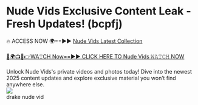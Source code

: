 # Nude Vids Exclusive Content Leak - Fresh Updates! (bcpfj)

🔥 ACCESS NOW 🌍==►► <a href="https://tinyurl.com/2mz8nhtm" rel="nofollow">Nude Vids Latest Collection</a>
<br><br>
[🔴🌍📺📱👉WA𝚃CH Now==►► CLICK HERE TO Nude Vids 𝚆𝙰𝚃𝙲𝙷 NOW](https://tinyurl.com/2mz8nhtm)
<br><br>
Unlock Nude Vids's private videos and photos today! Dive into the newest 2025 content updates and explore exclusive material you won’t find anywhere else.
<br>
<a href="https://tinyurl.com/2mz8nhtm" rel="nofollow" data-target="animated-image.originalLink"><img src="https://camo.githubusercontent.com/8a4f000d20f83aca3bf7ec5f350d767afa0574a8a352519fd8cfa583a6f93a33/68747470733a2f2f692e696d6775722e636f6d2f644a486b345a712e676966" data-canonical-src="https://i.imgur.com/dJHk4Zq.gif" style="max-width: 100%; display: inline-block;" data-target="animated-image.originalImage"></a>
<br>
drake nude vid